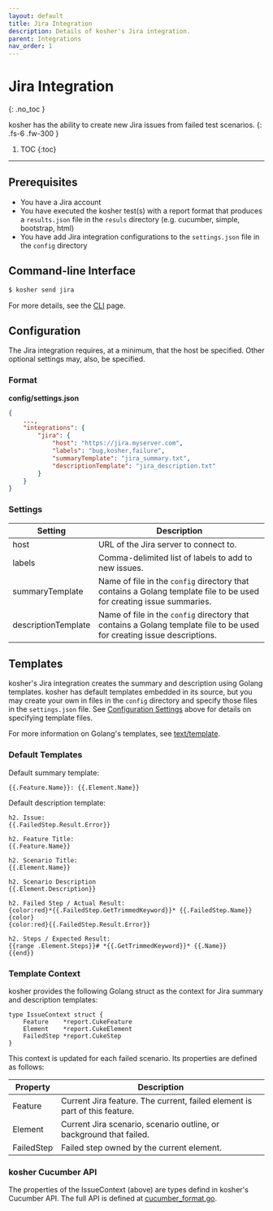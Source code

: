 ```yaml
---
layout: default
title: Jira Integration
description: Details of kosher's Jira integration.
parent: Integrations
nav_order: 1
---
```


# Jira Integration
{: .no_toc }

kosher has the ability to create new Jira issues from failed test scenarios.
{: .fs-6 .fw-300 }

1. TOC
{:toc}

---

## Prerequisites

* You have a Jira account
* You have executed the kosher test(s) with a report format that produces a `results.json` file in the `resuls` directory (e.g. cucumber, simple, bootstrap, html)
* You have add Jira integration configurations to the `settings.json` file in the `config` directory

## Command-line Interface

```bash
$ kosher send jira
```

For more details, see the [CLI](../../cli.html#jira) page.

## Configuration

The Jira integration requires, at a minimum, that the host be specified. Other optional settings may, also, be specified.

### Format

**config/settings.json**

```json
{
    ...,
    "integrations": {
        "jira": {
            "host": "https://jira.myserver.com",
            "labels": "bug,kosher,failure",
            "summaryTemplate": "jira_summary.txt",
            "descriptionTemplate": "jira_description.txt"
        }
    }
}
```

### Settings

| Setting             | Description                                                                                                             |
| ------------------- | ----------------------------------------------------------------------------------------------------------------------- |
| host                | URL of the Jira server to connect to.                                                                                   |
| labels              | Comma-delimited list of labels to add to new issues.                                                                    |
| summaryTemplate     | Name of file in the `config` directory that contains a Golang template file to be used for creating issue summaries.    |
| descriptionTemplate | Name of file in the `config` directory that contains a Golang template file to be used for creating issue descriptions. |

## Templates

kosher's Jira integration creates the summary and description using Golang templates. kosher has default templates embedded in its source, but you may create your own in files in the `config` directory and specify those files in the `settings.json` file. See [Configuration Settings](#settings) above for details on specifying template files.

For more information on Golang's templates, see [text/template](https://golang.org/pkg/text/template/).

### Default Templates

Default summary template:

```
{{.Feature.Name}}: {{.Element.Name}}
```

Default description template:

```
h2. Issue:
{{.FailedStep.Result.Error}}

h2. Feature Title:
{{.Feature.Name}}

h2. Scenario Title:
{{.Element.Name}}

h2. Scenario Description
{{.Element.Description}}

h2. Failed Step / Actual Result:
{color:red}*{{.FailedStep.GetTrimmedKeyword}}* {{.FailedStep.Name}}{color}
{color:red}{{.FailedStep.Result.Error}}

h2. Steps / Expected Result:
{{range .Element.Steps}}# *{{.GetTrimmedKeyword}}* {{.Name}}
{{end}}
```

### Template Context

kosher provides the following Golang struct as the context for Jira summary and description templates:

```golang
type IssueContext struct {
    Feature    *report.CukeFeature
    Element    *report.CukeElement
    FailedStep *report.CukeStep
}
```

This context is updated for each failed scenario. Its properties are defined as follows:

| Property   | Description                                                                |
| ---------- | -------------------------------------------------------------------------- |
| Feature    | Current Jira feature. The current, failed element is part of this feature. |
| Element    | Current Jira scenario, scenario outline, or background that failed.        |
| FailedStep | Failed step owned by the current element.                                  |

### kosher Cucumber API

The properties of the IssueContext (above) are types defind in kosher's Cucumber API. The full API is defined at [cucumber_format.go](https://github.com/cbush06/kosher/blob/master/report/cucumber_format.go).

